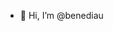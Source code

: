 - 👋 Hi, I’m @benediau

<!---
benediau/benediau is a ✨ special ✨ repository because its `README.md` (this file) appears on your GitHub profile.
You can click the Preview link to take a look at your changes.
--->
